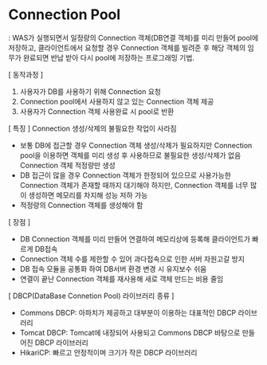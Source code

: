 # Connection Pool

: WAS가 실행되면서 일정량의 Connection 객체(DB연결 객체)를 미리 만들어 pool에 저장하고, 클라이언트에서 요청할 경우 Connection 객체를 빌려준 후 해당 객체의 임무가 완료되면 반납 받아 다시 pool에 저장하는 프로그래밍 기법.

[ 동작과정 ]

1. 사용자가 DB를 사용하기 위해 Connection 요청
2. Connection pool에서 사용하지 않고 있는 Connection 객체 제공
3. 사용자가 Connection 객체 사용완료 시 pool로 반환

[ 특징 ]
Connection 생성/삭제의 불필요한 작업이 사라짐

- 보통 DB에 접근할 경우 Connection 객체 생성/삭제가 필요하지만 Connection pool을 이용하면 객체를 미리 생성 후 사용하므로 불필요한 생성/삭제가 없음
  Connection 객체 적정량만 생성
- DB 접근이 많을 경우 Connection 객체가 한정되어 있으므로 사용가능한 Connection 객체가 존재할 때까지 대기해야 하지만, Connection 객체를 너무 많이 생성하면 메모리를 차지해 성능 저하 가능
- 적정량의 Connection 객체를 생성해야 함

[ 장점 ]

- DB Connection 객체를 미리 만들어 연결하여 메모리상에 등록해 클라이언트가 빠르게 DB접속
- Connection 객체 수를 제한할 수 있어 과다접속으로 인한 서버 자원고갈 방지
- DB 접속 모듈을 공통화 하여 DB서버 환경 변경 시 유지보수 쉬움
- 연결이 끝난 Connection 객체를 재사용해 새로 객체 만드는 비용 줄임

[ DBCP(DataBase Connetion Pool) 라이브러리 종류 ]

- Commons DBCP: 아파치가 제공하고 대부분이 이용하는 대표적인 DBCP 라이브러리
- Tomcat DBCP: Tomcat에 내장되어 사용되고 Commons DBCP 바탕으로 만들어진 DBCP 라이브러리
- HikariCP: 빠르고 안정적이며 크기가 작은 DBCP 라이브러리
